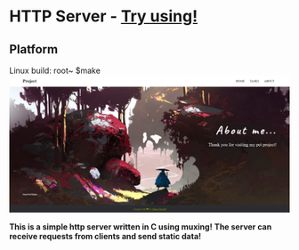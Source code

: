 # HTTP Server - [Try using!](http://fetisoff.herokuapp.com)
## Platform 
Linux
build: root~ $make
![GitHub Logo](wwwroot/statics/images/logo.png)

**This is a simple http server written in C using muxing!**
**The server can receive requests from clients and send static data!**
